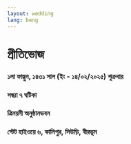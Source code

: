 ```yaml
---
layout: wedding
lang: beng
---
```


<div class="beng reception">
    <h1 class="head recp"> প্রীতিভোজ </h1>
    <h3 class="head recp-time">১লা ফাল্গুন, ১৪৩১ সাল  (ইং - ১৪/০২/২০২৫) শুক্রবার</h3>
    <h3 class="head recp-loc">সন্ধ্যা ৭ ঘটিকা</h3>
    <h3 class="head recp-loc">ত্রিনয়নী অনুষ্ঠানভবন</h3>
    <h3 class="head recp-loc">স্টেট হাইওয়ে ৬, কালিপুর, সিউড়ি, বীরভূম</h3>
</div>